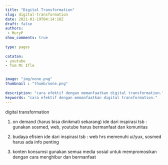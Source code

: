 ```yaml
---
title: "Digital Transformation"
slug: digital-transformation
date: 2021-01-19T04:14:18Z
draft: false 
authors:
 - MuryP
show_comments: true 
 
type: pages 
 
catatan: 
- youtube
- Tom Mc Ifle


image: "img/none.png" 
thumbnail : "thumb/none.png" 
 
description: "cara efektif dengan memanfaatkan digital transformation." 
keywords: "cara efektif dengan memanfaatkan digital transformation." 
--- 
```


digital transformation
1. on demand (harus bisa dinikmati sekarang)
ide dari inspirasi tsb : gunakan sosmed, web, youtube harus bermanfaat dan komunitas

2. budaya efisien
ide dari inspirasi tsb : web hrs memenuhi ui/yux, sosmed harus ada info penting

3. konten konsumsi
gunakan semua media sosial untuk mempromosikan dengan cara menghibur dan bermanfaat
